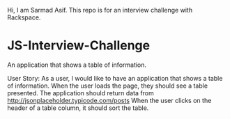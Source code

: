 Hi,
I am Sarmad Asif. This repo is for an interview challenge with Rackspace.

# JS-Interview-Challenge
An application that shows a table of information. 

User Story:
As a user, I would like to have an application that shows a table of information. 
When the user loads the page, they should see a table presented. 
The application should return data from http://jsonplaceholder.typicode.com/posts 
When the user clicks on the header of a table column, it should sort the table. 
